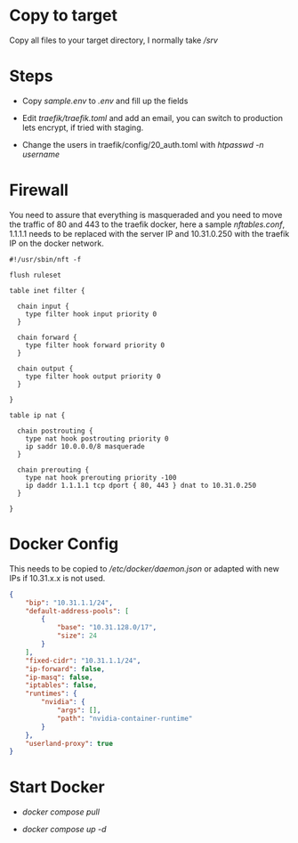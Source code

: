 # Copy to target

Copy all files to your target directory, I normally take */srv*

# Steps

 * Copy *sample.env* to *.env* and fill up the fields

 * Edit *traefik/traefik.toml* and add an email, you can switch to production lets encrypt, if tried with staging.

 * Change the users in traefik/config/20_auth.toml with *htpasswd -n username*

# Firewall

You need to assure that everything is masqueraded and you need to move the traffic of 80 and 443 to the traefik docker, here a sample *nftables.conf*, 1.1.1.1 needs to be replaced with the server IP and 10.31.0.250 with the traefik IP on the docker network.

```
#!/usr/sbin/nft -f

flush ruleset

table inet filter {

  chain input {
    type filter hook input priority 0
  }

  chain forward {
    type filter hook forward priority 0
  }

  chain output {
    type filter hook output priority 0
  }

}

table ip nat {

  chain postrouting {
    type nat hook postrouting priority 0
    ip saddr 10.0.0.0/8 masquerade
  }

  chain prerouting {
    type nat hook prerouting priority -100
    ip daddr 1.1.1.1 tcp dport { 80, 443 } dnat to 10.31.0.250
  }

}
```

# Docker Config

This needs to be copied to */etc/docker/daemon.json* or adapted with new IPs if 10.31.x.x is not used.

```json
{
    "bip": "10.31.1.1/24",
    "default-address-pools": [
        {
            "base": "10.31.128.0/17",
            "size": 24
        }
    ],
    "fixed-cidr": "10.31.1.1/24",
    "ip-forward": false,
    "ip-masq": false,
    "iptables": false,
    "runtimes": {
        "nvidia": {
            "args": [],
            "path": "nvidia-container-runtime"
        }
    },
    "userland-proxy": true
}
```

# Start Docker

 * *docker compose pull*

 * *docker compose up -d*

